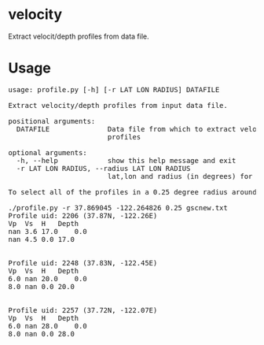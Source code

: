 velocity
========

Extract velocit/depth profiles from data file.  

Usage
========

<pre>
usage: profile.py [-h] [-r LAT LON RADIUS] DATAFILE

Extract velocity/depth profiles from input data file.

positional arguments:
  DATAFILE              Data file from which to extract velocity/depth
                        profiles

optional arguments:
  -h, --help            show this help message and exit
  -r LAT LON RADIUS, --radius LAT LON RADIUS
                        lat,lon and radius (in degrees) for profile search

To select all of the profiles in a 0.25 degree radius around UC Berkeley stadium:

./profile.py -r 37.869045 -122.264826 0.25 gscnew.txt 
Profile uid: 2206 (37.87N, -122.26E)
Vp	Vs	H	Depth
nan	3.6	17.0	0.0	
nan	4.5	0.0	17.0	


Profile uid: 2248 (37.83N, -122.45E)
Vp	Vs	H	Depth
6.0	nan	20.0	0.0	
8.0	nan	0.0	20.0	


Profile uid: 2257 (37.72N, -122.07E)
Vp	Vs	H	Depth
6.0	nan	28.0	0.0	
8.0	nan	0.0	28.0

</pre>